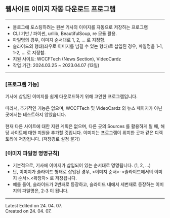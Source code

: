 ## 웹사이트 이미지 자동 다운로드 프로그램
---
* 블로그에 포스팅하려는 원본 기사의 이미지를 자동으로 저장하는 프로그램
* CLI 기반 / 파이썬, urllib, BeautifulSoup, re 모듈 활용.
* 파일명의 경우, 이미지 순서대로 1, 2, ... 로 지정함.
* 슬라이드의 형태(좌우로 이미지를 넘길 수 있는 형태)로 삽입된 경우, 파일명을 1-1, 1-2, ... 로 지정함.
* 지원 사이트: WCCFTech (News Section), VideoCardz
* 작업 기간: 2024.03.25 ~ 2023.04.07 (13일)
---
### [프로그램 기능]
기사에 삽입된 이미지를 쉽게 다운로드하기 위해 고안한 프로그램입니다.<br><br>
따라서, 추가적인 기능은 없으며, WCCFTech 및 VideoCardz 의 뉴스 페이지가 아닌 곳에서는 테스트하지 않았습니다.
<br><br>
현재 다른 사이트에 대한 지원 계획은 없으며, 다른 곳의 Sources 를 활용하게 될 때, 해당 사이트에 대한 지원을 추가할 것입니다.
이미지는 프로그램이 위치한 곳과 같은 디렉토리에 저장됩니다. (저장경로 설정 불가)

### [이미지 파일명 명명규칙]
* 기본적으로, 기사에 이미지가 삽입되어 있는 순서대로 명명됩니다. (1, 2, ...)
* 단, 이미지가 슬라이드 형태로 삽입된 경우, <이미지 순서>-<슬라이드에서의 이미지 순서>.<확장자> 로 저장됩니다.
* 예를 들어, 슬라이드가 2번째로 등장하고, 슬라이드 내에서 세번재로 등장하는 이미지의 파일명은, 2-3 이 됩니다. 
---
Latest Edited on 24. 04. 07.<br>
Created on 24. 04. 07.
